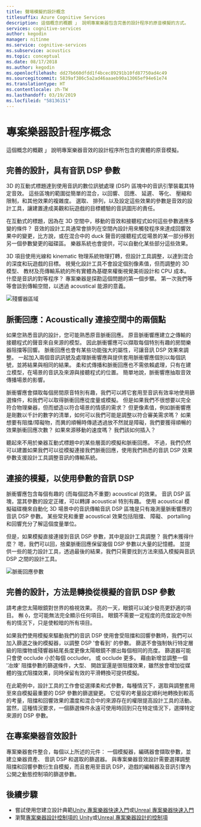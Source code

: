```yaml
---
title: 聲場模擬的設計概念
titlesuffix: Azure Cognitive Services
description: 這個概念的概觀 」 說明專案樂器包含完善的設計程序的原音模擬的方式。
services: cognitive-services
author: kegodin
manager: nitinme
ms.service: cognitive-services
ms.subservice: acoustics
ms.topic: conceptual
ms.date: 08/17/2018
ms.author: kegodin
ms.openlocfilehash: dd27b660dfdd1f4bcec89291b10fd87750ad4c49
ms.sourcegitcommit: 5839af386c5a2ad46aaaeb90a13065ef94e61e74
ms.translationtype: HT
ms.contentlocale: zh-TW
ms.lasthandoff: 03/19/2019
ms.locfileid: "58136151"
---
```

# <a name="project-acoustics-design-process-concepts"></a>專案樂器設計程序概念

這個概念的概觀 」 說明專案樂器音效的設計程序所包含的實體的原音模擬。

## <a name="sound-design-with-audio-dsp-parameters"></a>完善的設計，具有音訊 DSP 參數

3D 的互動式標題達到使用音訊的數位訊號處理 (DSP) 區塊中的音訊引擎裝載其特定音效。 這些區塊的範圍從簡單的混合，以回響、 回應、 延遲、 等化、 壓縮和限制，和其他效果的複雜度。 選取、 排列，以及設定這些效果的參數是音效的設計工具，讓建置達成美觀和玩遊戲的目標體驗的音訊圖形的責任。

在互動式的標題，因為在 3D 空間中，移動的音效和接聽程式如何這些參數適應多變的條件？ 音效的設計工具通常會排列在空間內設計用來觸發程序來達成回響效果中的變更，比方說，或在混合中的 duck 聲音的接聽程式從場景的某一部分移到另一個參數變更的磁碟區。 樂器系統也會提供，可以自動化某些部分這些效果。

3D 項目使用光線和 kinematic 物理系統物理打轉，但設計工具調整，以達到混合的深度和玩遊戲的目標。 視覺化設計工具不會設定個別像素值，但而調整的 3D 模型、 教材及亮傳輸系統的所有實體為基礎來權衡視覺美術設計和 CPU 成本。 什麼是音訊的對等程序？ 專案樂器是探勘這個問題的第一個步驟。 第一次我們等等會談到傳輸空間，以透過 acoustical 能源的意義。

![殘響器區域](media/reverb-zones-altspace.png)

## <a name="impulse-responses-acoustically-connecting-two-points-in-space"></a>脈衝回應：Acoustically 連接空間中的兩個點

如果您熟悉音訊的設計，您可能熟悉原音脈衝回應。 原音脈衝響應建立之傳輸的接聽程式的聲音來自來源的模型。 因此脈衝響應可以擷取每個特別有趣的房間樂器阻擋等回響。 脈衝回應也會有某些功能強大的屬性，可讓音訊 DSP 效果來調整。 一起加入兩個音訊訊號及處理脈衝響應與提供套用脈衝響應個別以每個訊號，並將結果與相同的結果。 柔和式傳播和脈衝回應也不需依賴處理，只有在建立模型，在場景的音訊及來源與接聽程式的位置。 簡單地說，脈衝響應抽取音效傳播場景的影響。

脈衝響應會擷取每個房間原音特別有趣，我們可以將它套用至音訊有效率地使用篩選條件，和我們可以取得脈衝回應從度量或模擬。 但是如果我們不很想要以完全符合物理樂器，但而塑造以符合場景的情感的需求？ 但更像素值，例如脈衝響應是剛數以千計的數字的清單，如何可以我們可能是調整以符合審美需求嗎？ 如果想要有阻擋/障礙物，而異的順暢時傳遞透過放不然就是障礙，我們要獲得順暢的效果脈衝回應次數？ 如果來源移動的速度嗎？ 我們該如何插入？

聽起來不用於樂器互動式標題中的某些層面的模擬和脈衝回應。 不過，我們仍然可以建置如果我們可以從模擬連接我們脈衝回應，使用我們熟悉的音訊 DSP 效果參數支援設計工具調整音訊的傳輸系統。

## <a name="connecting-simulation-to-audio-dsp-with-parameters"></a>連接的模擬，以使用參數的音訊 DSP

脈衝響應包含每個有趣的 (而每個認為不重要) acoustical 的效果。 音訊 DSP 區塊，當其參數的設定正確，可以轉譯 acoustical 特別有趣。 使用 acoustical 模擬磁碟機來自動化 3D 場景中的音訊傳輸音訊 DSP 區塊是只有幾測量脈衝響應的音訊 DSP 參數。 某些常見和重要 acoustical 效果包括阻擋、 障礙、 portalling 和回響充分了解這個度量單位。

但是，如果模擬直接連接到音訊 DSP 參數，其中是設計工具調整？ 我們未獲得什麼？ 嗯，我們可以回，捨棄脈衝回應保留幾個 DSP 參數以大量的記憶體。 並提供一些的能力設計工具，透過最後的結果，我們只需要找到方法來插入模擬與音訊 DSP 之間的設計工具。

![脈衝回應參數](media/acoustic-parameters.png)

## <a name="sound-design-by-transforming-audio-dsp-parameters-from-simulation"></a>完善的設計，方法是轉換從模擬的音訊 DSP 參數

請考慮您太陽眼鏡對世界的檢視效果。 亮的一天，眼鏡可以減少發亮更舒適的項目。 槲 ，您可能無法完全顯示任何項目。 眼鏡不需要一定程度的亮度設定中所有的情況下，只是使較暗的所有項目。

如果我們使用模擬來驅動我們的音訊 DSP 使用會受阻擋和回響參數時，我們可以加入篩選之後的模擬器，以調整 DSP '會看到' 的參數。 篩選不會強制執行特定層級的阻擋物或殘響器結尾長度更像太陽眼鏡不挪出每個相同的亮度。 篩選器可能只會使 occlude 小於每個 occluder。 或 occlude 更多。 藉由新增並調整一個 '冶煉' 阻擋參數的篩選條件，大型、 開啟室還是很阻擋效果，雖然放會增加從媒體的強式阻擋效果，同時保留有效的平滑轉換可提供模擬。

在此範例中，設計工具的工作會從選擇柔和式參數，每種情況下，選取與調整套用至來自模擬最重要的 DSP 參數的篩選變更。 它從窄的考量設定順利地轉換到較高的考量，阻擋和回響效果的濃度和混合中的來源存在的權限提高設計工具的活動。 當然，這種情況要求，一個篩選條件永遠可使用時回到只在特定情況下，選擇特定來源的 DSP 參數。

## <a name="sound-design-in-project-acoustics"></a>在專案樂器音效設計

專案樂器套件整合，每個以上所述的元件： 一個模擬器，編碼器會擷取參數，並建立樂器資產、 音訊 DSP 和選取的篩選器。 與專案樂器音效設計需要選擇調整阻擋和回響參數衍生自模擬，而且套用至音訊 DSP，遊戲的編輯器及音訊引擎內公開之動態控制項的篩選參數。

## <a name="next-steps"></a>後續步驟
* 嘗試使用您建立設計典範[Unity 專案樂器快速入門](unity-quickstart.md)或[Unreal 專案樂器快速入門](unreal-quickstart.md)
* 瀏覽[專案樂器設計控制項的 Unity](unity-workflow.md)或[Unreal 專案樂器設計的控制項](unreal-workflow.md)

